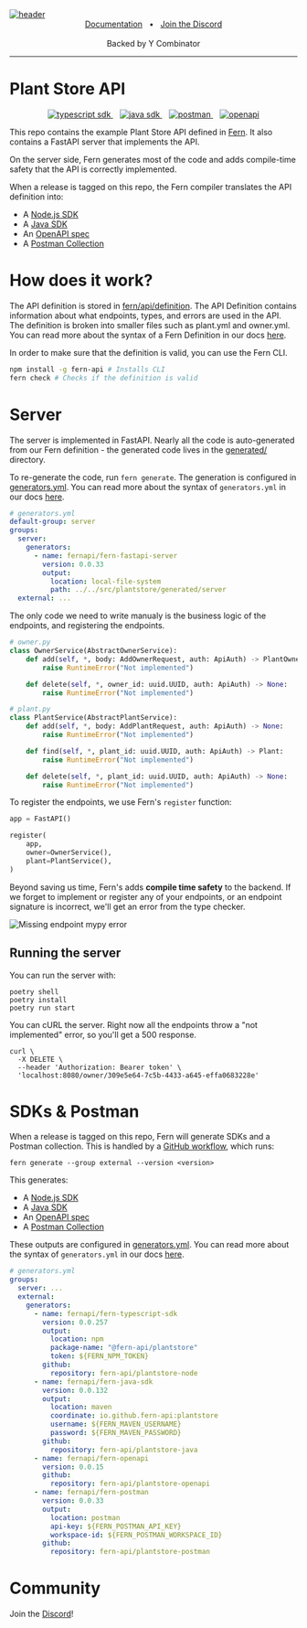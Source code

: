 <a href="https://www.buildwithfern.com/docs/intro">
  <img src="https://github.com/fern-api/fern/blob/main/header.png" alt="header" />
</a>

<div align="center">
  <a href="https://docs.buildwithfern.com/" alt="documentation">Documentation</a>
  <span>&nbsp;&nbsp;•&nbsp;&nbsp;</span>
  <a href="https://discord.com/invite/JkkXumPzcG" alt="discord">Join the Discord</a>
</div>

<br />

<div align="center">
Backed by Y Combinator
</div>

---

# Plant Store API

<div align="center">
    <a href="https://www.npmjs.com/package/@fern-api/plantstore">
        <img src="https://img.shields.io/npm/v/@fern-api/plantstore?style=flat-square" alt="typescript sdk" />
    </a>
    &nbsp;&nbsp;
    <a href="#">
        <img src="https://img.shields.io/maven-central/v/io.github.fern-api/plantstore?style=flat-square" alt="java sdk" />
    </a>
    &nbsp;&nbsp;
    <a href="https://www.postman.com/fern-api/workspace/fern-plantstore">
        <img src="https://img.shields.io/badge/Postman-Collection-orange?style=flat-square" alt="postman" />
    </a>
    &nbsp;&nbsp;
    <a href="https://github.com/fern-api/plantstore-openapi">
        <img src="https://img.shields.io/badge/OpenAPI-3.1-blue?style=flat-square" alt="openapi" />
    </a>
</div>

This repo contains the example Plant Store API defined in [Fern](https://github.com/fern-api/fern).
It also contains a FastAPI server that implements the API.

On the server side, Fern generates most of the code and adds compile-time safety
that the API is correctly implemented.

When a release is tagged on this repo, the Fern compiler translates the API
definition into:

- A [Node.js SDK](https://github.com/fern-api/plantstore-node)
- A [Java SDK](https://github.com/fern-api/plantstore-java)
- An [OpenAPI spec](https://github.com/fern-api/plantstore-openapi)
- A [Postman Collection](https://github.com/fern-api/plantstore-postman)

# How does it work?

The API definition is stored in [fern/api/definition](fern/api/definition). The
API Definition contains information about what endpoints, types, and errors are
used in the API. The definition is broken into smaller files such as plant.yml
and owner.yml. You can read more about the syntax of a Fern Definition in our
docs [here](https://docs.buildwithfern.com/definition).

In order to make sure that the definition is valid, you can use the Fern CLI.

```bash
npm install -g fern-api # Installs CLI
fern check # Checks if the definition is valid
```

# Server

The server is implemented in FastAPI. Nearly all the code is auto-generated from our
Fern definition - the generated code lives in the
[generated/](src/plantstore/generated/server) directory.

To re-generate the code, run `fern generate`. The generation is configured in
[generators.yml](fern/api/generators.yml). You can read more about the syntax of
`generators.yml` in our docs [here](https://docs.buildwithfern.com/compiler/generators).

```yaml
# generators.yml
default-group: server
groups:
  server:
    generators:
      - name: fernapi/fern-fastapi-server
        version: 0.0.33
        output:
          location: local-file-system
          path: ../../src/plantstore/generated/server
  external: ...
```

The only code we need to write manualy is the business logic of the endpoints, and
registering the endpoints.

```python
# owner.py
class OwnerService(AbstractOwnerService):
    def add(self, *, body: AddOwnerRequest, auth: ApiAuth) -> PlantOwner:
        raise RuntimeError("Not implemented")

    def delete(self, *, owner_id: uuid.UUID, auth: ApiAuth) -> None:
        raise RuntimeError("Not implemented")
```

```python
# plant.py
class PlantService(AbstractPlantService):
    def add(self, *, body: AddPlantRequest, auth: ApiAuth) -> None:
        raise RuntimeError("Not implemented")

    def find(self, *, plant_id: uuid.UUID, auth: ApiAuth) -> Plant:
        raise RuntimeError("Not implemented")

    def delete(self, *, plant_id: uuid.UUID, auth: ApiAuth) -> None:
        raise RuntimeError("Not implemented")
```

To register the endpoints, we use Fern's `register` function:

```python
app = FastAPI()

register(
    app,
    owner=OwnerService(),
    plant=PlantService(),
)
```

Beyond saving us time, Fern's adds **compile time safety** to the backend.
If we forget to implement or register any of your endpoints, or an
endpoint signature is incorrect, we'll get an error from the type checker.

![Missing endpoint mypy error](assets/missing_endpoint.png)

## Running the server

You can run the server with:

```
poetry shell
poetry install
poetry run start
```

You can cURL the server. Right now all the endpoints throw a "not implemented"
error, so you'll get a 500 response.

```
curl \
  -X DELETE \
  --header 'Authorization: Bearer token' \
  'localhost:8080/owner/309e5e64-7c5b-4433-a645-effa0683228e'
```

# SDKs & Postman

When a release is tagged on this repo, Fern will generate SDKs and
a Postman collection. This is handled by a [GitHub workflow](https://github.com/fern-api/plantstore-api/blob/main/.github/workflows/ci.yml),
which runs:

```
fern generate --group external --version <version>
```

This generates:

- A [Node.js SDK](https://github.com/fern-api/plantstore-node)
- A [Java SDK](https://github.com/fern-api/plantstore-java)
- An [OpenAPI spec](https://github.com/fern-api/plantstore-openapi)
- A [Postman Collection](https://github.com/fern-api/plantstore-postman)

These outputs are configured in [generators.yml](fern/api/generators.yml). You
can read more about the syntax of `generators.yml` in our docs
[here](https://www.buildwithfern.com/docs/compiler/generate#generators-yml).

```yaml
# generators.yml
groups:
  server: ...
  external:
    generators:
      - name: fernapi/fern-typescript-sdk
        version: 0.0.257
        output:
          location: npm
          package-name: "@fern-api/plantstore"
          token: ${FERN_NPM_TOKEN}
        github:
          repository: fern-api/plantstore-node
      - name: fernapi/fern-java-sdk
        version: 0.0.132
        output:
          location: maven
          coordinate: io.github.fern-api:plantstore
          username: ${FERN_MAVEN_USERNAME}
          password: ${FERN_MAVEN_PASSWORD}
        github:
          repository: fern-api/plantstore-java
      - name: fernapi/fern-openapi
        version: 0.0.15
        github:
          repository: fern-api/plantstore-openapi
      - name: fernapi/fern-postman
        version: 0.0.33
        output:
          location: postman
          api-key: ${FERN_POSTMAN_API_KEY}
          workspace-id: ${FERN_POSTMAN_WORKSPACE_ID}
        github:
          repository: fern-api/plantstore-postman
```

# Community

Join the [Discord](https://discord.com/invite/JkkXumPzcG)!
